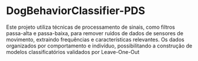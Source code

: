 # DogBehaviorClassifier-PDS
Este projeto utiliza técnicas de processamento de sinais, como filtros passa-alta e passa-baixa, para remover ruídos de dados de sensores de movimento, extraindo frequências e características relevantes. Os dados organizados por comportamento e indivíduo, possibilitando a construção de modelos classificatórios validados por Leave-One-Out
